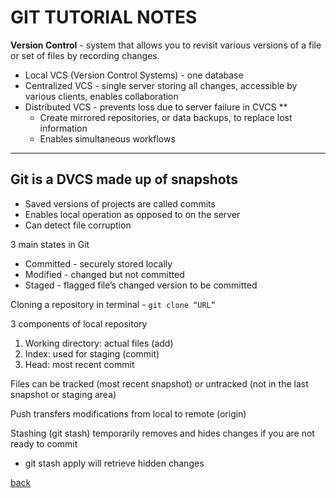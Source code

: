# GIT TUTORIAL NOTES

**Version Control** - system that allows you to revisit various versions of a file or set of files by recording changes.

- Local VCS (Version Control Systems) - one database
- Centralized VCS - single server storing all changes, accessible by various clients, enables collaboration
- Distributed VCS - prevents loss due to server failure in CVCS
**
  - Create mirrored repositories, or data backups, to replace lost information
  - Enables simultaneous workflows

- - -

## Git is a DVCS made up of snapshots

- Saved versions of projects are called commits
- Enables local operation as opposed to on the server
- Can detect file corruption

3 main states in Git

- Committed - securely stored locally
- Modified - changed but not committed
- Staged - flagged file’s changed version to be committed

Cloning a repository in terminal - `git clone “URL”`

3 components of local repository

1. Working directory: actual files (add)
2. Index: used for staging (commit)
3. Head: most recent commit

Files can be tracked (most recent snapshot) or untracked (not in the last snapshot or staging area)

Push transfers modifications from local to remote (origin)

Stashing (git stash) temporarily removes and hides changes if you are not ready to commit

- git stash apply will retrieve hidden changes

[back](README.md)
